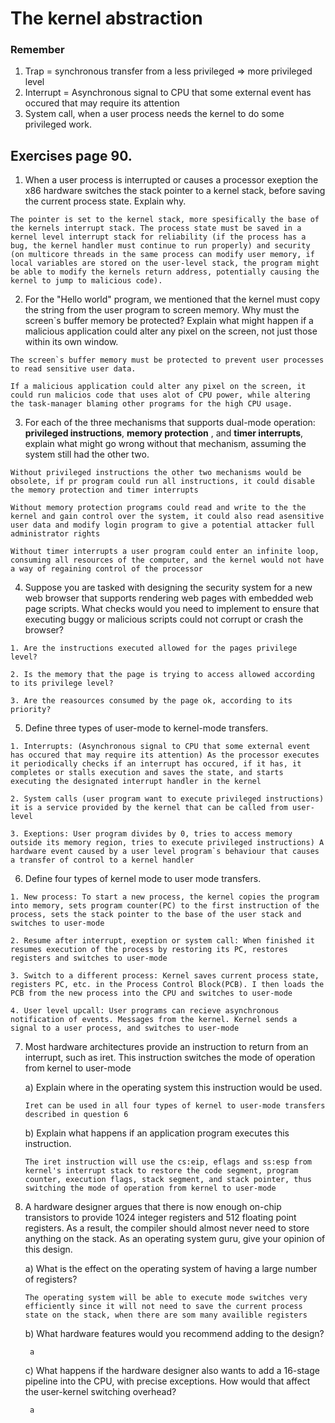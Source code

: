 # The kernel abstraction

### Remember
1. Trap = synchronous transfer from a less privileged => more privileged level
2. Interrupt = Asynchronous signal to CPU that some external event has occured that may require its attention
3. System call, when a user process needs the kernel to do some privileged work.

## Exercises page 90.

1. When a user process is interrupted or causes a processor exeption the x86 hardware switches the stack pointer to a kernel stack, before saving the current process state. Explain why.

```The pointer is set to the kernel stack, more spesifically the base of the kernels interrupt stack. The process state must be saved in a kernel level interrupt stack for reliability (if the process has a bug, the kernel handler must continue to run properly) and security (on multicore threads in the same process can modify user memory, if local variables are stored on the user-level stack, the program might be able to modify the kernels return address, potentially causing the kernel to jump to malicious code). ```

2. For the "Hello world" program, we mentioned that the kernel must copy the string from the user program to screen memory. Why must the screen`s buffer memory be protected? Explain what might happen if a malicious application could alter any pixel on the screen, not just those within its own window.

```The screen`s buffer memory must be protected to prevent user processes to read sensitive user data.```

```If a malicious application could alter any pixel on the screen, it could run malicios code that uses alot of CPU power, while altering the task-manager blaming other programs for the high CPU usage.```

3. For each of the three mechanisms that supports dual-mode operation: <b>privileged instructions</b>, <b>memory protection</b> , and <b>timer interrupts</b>, explain what might go wrong without that mechanism, assuming the system still had the other two. 

```Without privileged instructions the other two mechanisms would be obsolete, if pr program could run all instructions, it could disable the memory protection and timer interrupts```

```Without memory protection programs could read and write to the the kernel and gain control over the system, it could also read asensitive user data and modify login program to give a potential attacker full administrator rights```

```Without timer interrupts a user program could enter an infinite loop, consuming all resources of the computer, and the kernel would not have a way of regaining control of the processor```

4. Suppose you are tasked with designing the security system for a new web browser that supports rendering  web pages with embedded web page scripts. What checks would you  need to implement to ensure that executing buggy or malicious scripts could not corrupt or crash the browser?

``` 1. Are the instructions executed allowed for the pages privilege level?  ```

``` 2. Is the memory that the page is trying to access allowed according to its privilege level?  ```

``` 3. Are the reasources consumed by the page ok, according to its priority?  ```


5. Define three types of user-mode to kernel-mode transfers.

``` 1. Interrupts: (Asynchronous signal to CPU that some external event has occured that may require its attention) As the processor executes it periodically checks if an interrupt has occured, if it has, it completes or stalls execution and saves the state, and starts executing the designated interrupt handler in the kernel  ```

``` 2. System calls (user program want to execute privileged instructions) it is a service provided by the kernel that can be called from user-level ```

``` 3. Exeptions: User program divides by 0, tries to access memory outside its memory region, tries to execute privileged instructions) A hardware event caused by a user level program`s behaviour that causes a transfer of control to a kernel handler ```

6. Define four types of kernel mode to user mode transfers.

```1. New process: To start a new process, the kernel copies the program into memory, sets program counter(PC) to the first instruction of the process, sets the stack pointer to the base of the user stack and switches to user-mode```

```2. Resume after interrupt, exeption or system call: When finished it resumes execution of the process by restoring its PC, restores registers and switches to user-mode```

```3. Switch to a different process: Kernel saves current process state, registers PC, etc. in the Process Control Block(PCB). I then loads the PCB from the new process into the CPU and switches to user-mode```

```4. User level upcall: User programs can recieve asynchronous notification of events. Messages from the kernel. Kernel sends a signal to a user process, and switches to user-mode```

7. Most hardware architectures provide an instruction to return from an interrupt, such as iret. This instruction switches the mode of operation from kernel to user-mode

    a) Explain where in the operating system this instruction would be used.

    ```Iret can be used in all four types of kernel to user-mode transfers described in question 6```

    b) Explain what happens if an application program executes this instruction.

    ```The iret instruction will use the cs:eip, eflags and ss:esp from kernel's interrupt stack to restore the code segment, program counter, execution flags, stack segment, and stack pointer, thus switching the mode of operation from kernel to user-mode```

8. A hardware designer argues that there is now enough on-chip transistors to provide 1024 integer registers and 512 floating point registers. As a result, the compiler should almost never need to store anything on the stack. As an operating system guru, give your opinion of this design.

    a)  What is the effect on the operating system of having a large number of registers?

    ```The operating system will be able to execute mode switches very efficiently since it will not need to save the current process state on the stack, when there are som many availible registers```

    b) What hardware features would you recommend adding to the design?

    ``` a```

    c) What happens if the hardware designer also wants to add a 16-stage pipeline into the CPU, with precise exceptions. How would that affect the user-kernel switching overhead?

    ``` a```